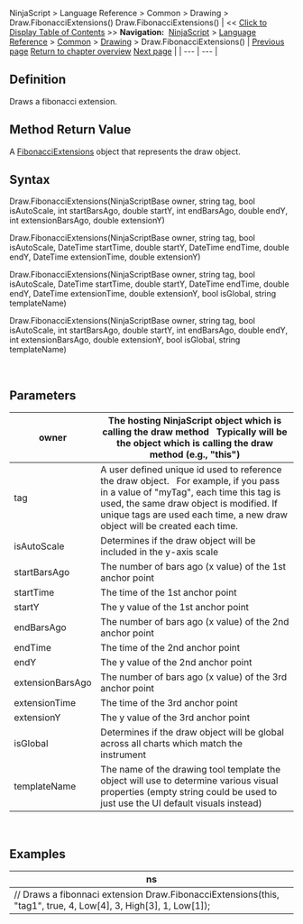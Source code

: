 ﻿
NinjaScript \> Language Reference \> Common \> Drawing \> Draw.FibonacciExtensions()
Draw.FibonacciExtensions()
| \<\< [Click to Display Table of Contents](draw_fibonacciextensions.md) \>\> **Navigation:**     [NinjaScript](ninjascript-1.md) \> [Language Reference](language_reference_wip-1.md) \> [Common](common-1.md) \> [Drawing](drawing-1.md) \> Draw.FibonacciExtensions() | [Previous page](fibonaccicircle-1.md) [Return to chapter overview](drawing-1.md) [Next page](fibonacciextensions-1.md) |
| --- | --- |
## Definition
Draws a fibonacci extension.
 
## Method Return Value
A [FibonacciExtensions](fibonacciextensions-1.md) object that represents the draw object.
 
## Syntax
Draw.FibonacciExtensions(NinjaScriptBase owner, string tag, bool isAutoScale, int startBarsAgo, double startY, int endBarsAgo, double endY, int extensionBarsAgo, double extensionY)  

Draw.FibonacciExtensions(NinjaScriptBase owner, string tag, bool isAutoScale, DateTime startTime, double startY, DateTime endTime, double endY, DateTime extensionTime, double extensionY)  

Draw.FibonacciExtensions(NinjaScriptBase owner, string tag, bool isAutoScale, DateTime startTime, double startY, DateTime endTime, double endY, DateTime extensionTime, double extensionY, bool isGlobal, string templateName)  

Draw.FibonacciExtensions(NinjaScriptBase owner, string tag, bool isAutoScale, int startBarsAgo, double startY, int endBarsAgo, double endY, int extensionBarsAgo, double extensionY, bool isGlobal, string templateName)
   

 
## Parameters
| owner | The hosting NinjaScript object which is calling the draw method   Typically will be the object which is calling the draw method (e.g., "this") |
| --- | --- |
| tag | A user defined unique id used to reference the draw object.    For example, if you pass in a value of "myTag", each time this tag is used, the same draw object is modified. If unique tags are used each time, a new draw object will be created each time. |
| isAutoScale | Determines if the draw object will be included in the y\-axis scale |
| startBarsAgo | The number of bars ago (x value) of the 1st anchor point |
| startTime | The time of the 1st anchor point |
| startY | The y value of the 1st anchor point |
| endBarsAgo | The number of bars ago (x value) of the 2nd anchor point |
| endTime | The time of the 2nd anchor point |
| endY | The y value of the 2nd anchor point |
| extensionBarsAgo | The number of bars ago (x value) of the 3rd anchor point |
| extensionTime | The time of the 3rd anchor point |
| extensionY | The y value of the 3rd anchor point |
| isGlobal | Determines if the draw object will be global across all charts which match the instrument |
| templateName | The name of the drawing tool template the object will use to determine various visual properties (empty string could be used to just use the UI default visuals instead) |
 
## 
## Examples
| ns |
| --- |
| // Draws a fibonnaci extension Draw.FibonacciExtensions(this, "tag1", true, 4, Low\[4], 3, High\[3], 1, Low\[1]); |

